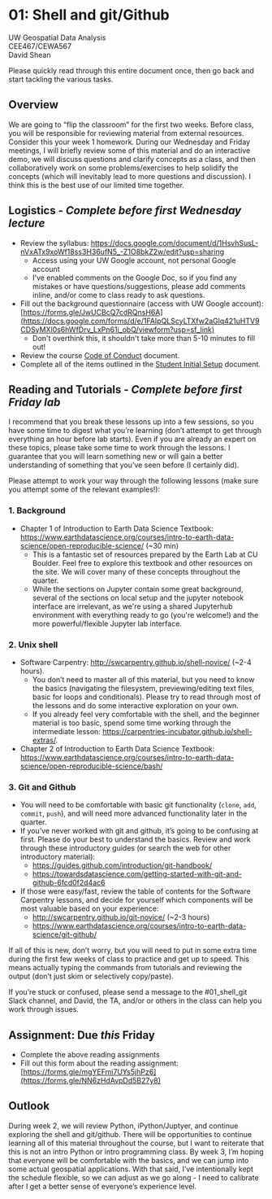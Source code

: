 # 01: Shell and git/Github

UW Geospatial Data Analysis  
CEE467/CEWA567  
David Shean  

Please quickly read through this entire document once, then go back and start tackling the various tasks.

## Overview
We are going to “flip the classroom” for the first two weeks. Before class, you will be responsible for reviewing material from external resources. Consider this your week 1 homework. During our Wednesday and Friday meetings, I will briefly review some of this material and do an interactive demo, we will discuss questions and clarify concepts as a class, and then collaboratively work on some problems/exercises to help solidify the concepts (which will inevitably lead to more questions and discussion). I think this is the best use of our limited time together.

## Logistics - *Complete before first Wednesday lecture*
* Review the syllabus: https://docs.google.com/document/d/1HsvhSusL-nVxATx9xoWf18ss3H36ufN5_-Z1O8bkZ2w/edit?usp=sharing
    * Access using your UW Google account, not personal Google account
    * I’ve enabled comments on the Google Doc, so if you find any mistakes or have questions/suggestions, please add comments inline, and/or come to class ready to ask questions.
* Fill out the background questionnaire (access with UW Google account): [https://forms.gle/JwUCBcQ7cdRQnsH6A](https://docs.google.com/forms/d/e/1FAIpQLScyLTXfw2aGlq421uHTV9CDSyMXl0s6hWfDrv_LxPn61j_obQ/viewform?usp=sf_link)
    * Don't overthink this, it shouldn't take more than 5-10 minutes to fill out!
* Review the course [Code of Conduct](../../resources/code_of_conduct.md) document.
* Complete all of the items outlined in the [Student Initial Setup](../../resources/students/student_initial_setup.md) document.

## Reading and Tutorials - *Complete before first Friday lab*
I recommend that you break these lessons up into a few sessions, so you have some time to digest what you’re learning (don’t attempt to get through everything an hour before lab starts). Even if you are already an expert on these topics, please take some time to work through the lessons. I guarantee that you will learn something new or will gain a better understanding of something that you’ve seen before (I certainly did).

Please attempt to work your way through the following lessons (make sure you attempt some of the relevant examples!):

### 1. Background
* Chapter 1 of Introduction to Earth Data Science Textbook: https://www.earthdatascience.org/courses/intro-to-earth-data-science/open-reproducible-science/ (~30 min)
    * This is a fantastic set of resources prepared by the Earth Lab at CU Boulder. Feel free to explore this textbook and other resources on the site. We will cover many of these concepts throughout the quarter.
    * While the sections on Jupyter contain some great background, several of the sections on local setup and the jupyter notebook interface are irrelevant, as we're using a shared Jupyterhub environment with everything ready to go (you're welcome!) and the more powerful/flexible Jupyter lab interface.

### 2. Unix shell
* Software Carpentry: http://swcarpentry.github.io/shell-novice/ (~2-4 hours).
    * You don’t need to master all of this material, but you need to know the basics (navigating the filesystem, previewing/editing text files, basic for loops and conditionals). Please try to read through most of the lessons and do some interactive exploration on your own.
    * If you already feel very comfortable with the shell, and the beginner material is too basic, spend some time working through the intermediate lesson: https://carpentries-incubator.github.io/shell-extras/.  
* Chapter 2 of Introduction to Earth Data Science Textbook: https://www.earthdatascience.org/courses/intro-to-earth-data-science/open-reproducible-science/bash/

### 3. Git and Github
* You will need to be comfortable with basic git functionality (`clone`, `add`, `commit`, `push`), and will need more advanced functionality later in the quarter.
* If you’ve never worked with git and github, it’s going to be confusing at first. Please do your best to understand the basics. Review and work through these introductory guides (or search the web for other introductory material):
    * https://guides.github.com/introduction/git-handbook/
    * https://towardsdatascience.com/getting-started-with-git-and-github-6fcd0f2d4ac6
* If those were easy/fast, review the table of contents for the Software Carpentry lessons, and decide for yourself which components will be most valuable based on your experience:
    * http://swcarpentry.github.io/git-novice/ (~2-3 hours)
    * https://www.earthdatascience.org/courses/intro-to-earth-data-science/git-github/

If all of this is new, don’t worry, but you will need to put in some extra time during the first few weeks of class to practice and get up to speed. This means actually typing the commands from tutorials and reviewing the output (don’t just skim or selectively copy/paste).

If you’re stuck or confused, please send a message to the #01_shell_git Slack channel, and David, the TA, and/or or others in the class can help you work through issues.

## Assignment: Due *this* Friday
* Complete the above reading assignments
* Fill out this form about the reading assignment: [https://forms.gle/mgYEFmi7UYs5jhPz6](https://forms.gle/NN6zHdAvpDd5B27y8)
## Outlook
During week 2, we will review Python, iPython/Juptyer, and continue exploring the shell and git/github. There will be opportunities to continue learning all of this material throughout the course, but I want to reiterate that this is not an intro Python or intro programming class. By week 3, I’m hoping that everyone will be comfortable with the basics, and we can jump into some actual geospatial applications. With that said, I’ve intentionally kept the schedule flexible, so we can adjust as we go along - I need to calibrate after I get a better sense of everyone’s experience level.
